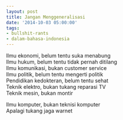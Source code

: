 ```yaml
---
layout: post
title: Jangan Menggeneralisasi
date: '2014-10-03 05:00:00'
tags:
- bullshit-rants
- dalam-bahasa-indonesia
---
```


Ilmu ekonomi, belum tentu suka menabung  
Ilmu hukum, belum tentu tidak pernah ditilang  
Ilmu komunikasi, bukan customer service  
Ilmu politik, belum tentu mengerti politik  
Pendidikan kedokteran, belum tentu sehat  
Teknik elektro, bukan tukang reparasi TV  
Teknik mesin, bukan montir  

Ilmu komputer, bukan teknisi komputer  
Apalagi tukang jaga warnet